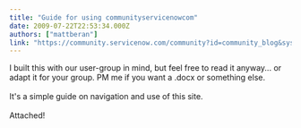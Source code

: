 ```yaml
---
title: "Guide for using communityservicenowcom"
date: 2009-07-22T22:53:34.000Z
authors: ["mattberan"]
link: "https://community.servicenow.com/community?id=community_blog&sys_id=177da269dbd0dbc01dcaf3231f96199b"
---
```

<p>I built this with our user-group in mind, but feel free to read it anyway... or adapt it for your group. PM me if you want a .docx or something else.<br /><br />It's a simple guide on navigation and use of this site.<br /><br />Attached!</p>